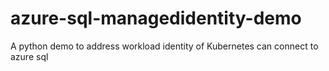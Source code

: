 # azure-sql-managedidentity-demo
A python demo to address workload identity of Kubernetes can connect to azure sql
